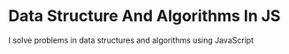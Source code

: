 # Data Structure And Algorithms In JS
I solve problems in data structures and algorithms using JavaScript
